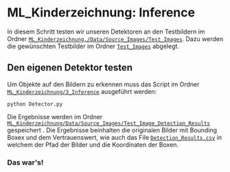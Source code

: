 # ML_Kinderzeichnung: Inference
In diesem Schritt testen wir unseren Detektoren an den Testbildern im Ordner [`ML_Kinderzeichnung./Data/Source_Images/Test_Images`](/Data/Source_Images/Test_Images). 
Dazu werden die gewünschten Testbilder im Ordner [`Test_Images`](/Data/Source_Images/Test_Images) abgelegt. 

## Den eigenen Detektor testen
Um Objekte auf den Bildern zu erkennen muss das Script im Ordner [`ML_Kinderzeichnung/3_Inference`](/3_Inference/) ausgeführt werden:

```
python Detector.py
```
Die Ergebnisse werden im Ordner [`ML_Kinderzeichnung/Data/Source_Images/Test_Image_Detection_Results`](/Data/Source_Images/Test_Image_Detection_Results) gespeichert .
Die Ergebnisse beinhalten die originalen Bilder mit Bounding Boxex und dem Vertrauenswert, wie auch das File [`Detection_Results.csv`](/Data/Source_Images/Test_Image_Detection_Results/Detection_Results.csv)  in welchem der Pfad der Bilder und die Koordinaten der Boxen.

### Das war's!



